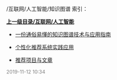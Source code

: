 /互联网/人工智能/知识图谱 索引：


**[上一级目录/互联网/人工智能](/互联网/人工智能/index.md)**

- [一份通俗易懂的知识图谱技术与应用指南](/互联网/人工智能/知识图谱/一份通俗易懂的知识图谱技术与应用指南.md)

- [个性化推荐系统实践应用](/互联网/人工智能/知识图谱/个性化推荐系统实践应用.md)

- [推荐项目与文章](/互联网/人工智能/知识图谱/推荐项目与文章.md)


<font size=2 color='grey'> 2019-11-12 10:34 </font>